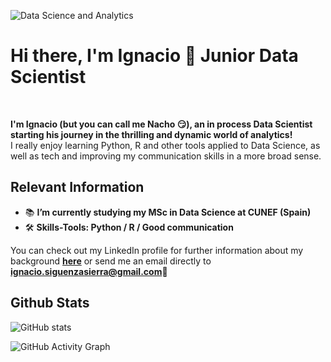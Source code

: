 ![Data Science and Analytics](https://media-exp1.licdn.com/dms/image/C4D16AQGd1z7O6EmLYQ/profile-displaybackgroundimage-shrink_350_1400/0/1615203398954?e=1641427200&v=beta&t=nSifVgTY436bCg-frPjrjfw8zdSHVAMyrK_pdl8bk_Q)
# Hi there, I'm Ignacio 👋 Junior Data Scientist
<br/>

**I'm Ignacio (but you can call me Nacho 😏), an in process Data Scientist starting his journey in the thrilling and dynamic world of analytics!**
<br />
I really enjoy learning Python, R and other tools applied to Data Science, as well as tech and improving my communication skills in a more broad sense. 
<br />

## Relevant Information

- 📚 **I’m currently studying my MSc in Data Science at CUNEF (Spain)**
- 🛠 **Skills-Tools: Python / R / Good communication**


You can check out my LinkedIn profile for further information about my background **[here](https://www.linkedin.com/in/ignacio-siguenza/)** or send me an email directly to **ignacio.siguenzasierra@gmail.com**📩

## Github Stats

![GitHub stats](https://github-readme-stats.vercel.app/api?username=nachosiguenza&show_icons=true)  

![GitHub Activity Graph](https://activity-graph.herokuapp.com/graph?username=nachosiguenza)  

